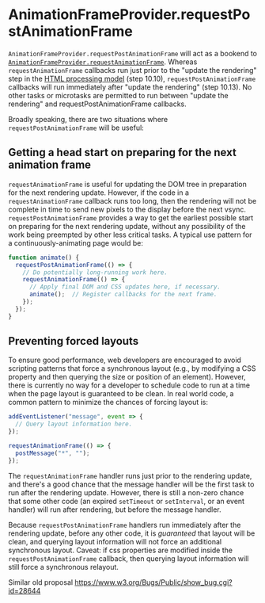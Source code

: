 # AnimationFrameProvider.requestPostAnimationFrame

`AnimationFrameProvider.requestPostAnimationFrame` will act as a bookend to [`AnimationFrameProvider.requestAnimationFrame`](https://html.spec.whatwg.org/#animation-frames). Whereas `requestAnimationFrame` callbacks run just prior to the "update the rendering" step in the [HTML processing model](https://html.spec.whatwg.org/#event-loop-processing-model) (step 10.10), `requestPostAnimationFrame` callbacks will run immediately after "update the rendering" (step 10.13). No other tasks or microtasks are permitted to run between "update the rendering" and requestPostAnimationFrame callbacks.

Broadly speaking, there are two situations where `requestPostAnimationFrame` will be useful:

## Getting a head start on preparing for the next animation frame

`requestAnimationFrame` is useful for updating the DOM tree in preparation for the next rendering update. However, if the code in a `requestAnimationFrame` callback runs too long, then the rendering will not be complete in time to send new pixels to the display before the next vsync. `requestPostAnimationFrame` provides a way to get the earliest possible start on preparing for the next rendering update, without any possibility of the work being preempted by other less critical tasks. A typical use pattern for a continuously-animating page would be:

```js
function animate() {
  requestPostAnimationFrame(() => {
    // Do potentially long-running work here.
    requestAnimationFrame(() => {
      // Apply final DOM and CSS updates here, if necessary.
      animate();  // Register callbacks for the next frame.
    });
  });
}
```

## Preventing forced layouts

To ensure good performance, web developers are encouraged to avoid scripting patterns that force a synchronous layout (e.g., by modifying a CSS property and then querying the size or position of an element). However, there is currently no way for a developer to schedule code to run at a time when the page layout is guaranteed to be clean. In real world code, a common pattern to minimize the chances of forcing layout is:

```js
addEventListener("message", event => {
  // Query layout information here.
});

requestAnimationFrame(() => {
  postMessage("*", "");
});
```

The `requestAnimationFrame` handler runs just prior to the rendering update, and there's a good chance that the message handler will be the first task to run after the rendering update. However, there is still a non-zero chance that some other code (an expired `setTimeout` or `setInterval`, or an event handler) will run after rendering, but before the message handler.

Because `requestPostAnimationFrame` handlers run immediately after the rendering update, before any other code, it is *guaranteed* that layout will be clean, and querying layout information will not force an additional synchronous layout. Caveat: if css properties are modified inside the `requestPostAnimationFrame` callback, then querying layout information will still force a synchronous relayout.


Similar old proposal https://www.w3.org/Bugs/Public/show_bug.cgi?id=28644
